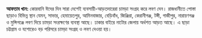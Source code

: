 <span class="inline"></span>

**আফতাব খান:** কোরবানি ঈদের দিন সারা দেশেই ব্যবসায়ী-আড়তদারেরা চামড়া সংগ্রহ করে লবণ দেন। রাজধানীতে পোস্তা ছাড়াও বিভিন্ন স্থান যেমন, সাভার, হেমায়েতপুর, আমিনবাজার, বেড়িবাঁধ, জিঞ্জিরা, কেরানীগঞ্জ, টঙ্গী, গাজীপুর, নারায়ণগঞ্জ ও মুন্সিগঞ্জে লবণ দিয়ে চামড়া সংরক্ষণের ব্যবস্থা আছে। ঢাকার বাইরে নাটোর জেলায় অর্ধশত আড়ত আছে। এ ছাড়া চট্টগ্রাম ও যশোরেও বড় পরিসরে চামড়া সংগ্রহ ও লবণ দেওয়া হয়।
